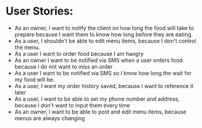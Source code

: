 # User Stories:
- As an owner, I want to notify the client on how long the food will take to prepare because I want them to know how long before they are eating. 
- As a user, I shouldn't be able to edit menu items, because I don't control the menu.
- As a user I want to order food because I am hangry
- As an owner I want to be notified via SMS when a user orders food because I do not want to miss an order
- As a user I want to be notified via SMS so I know how long the 
wait for my food will be. 
- As a user, I want my order history saved, because I want to reference it later
- As a user, I want to be able to set my phone number and address, because I don't want to input them every time
- As an owner, I want to be able to post and edit menu items, because menus are always changing
